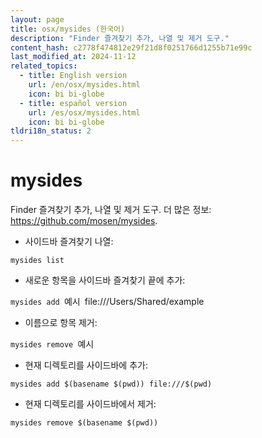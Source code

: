 ```yaml
---
layout: page
title: osx/mysides (한국어)
description: "Finder 즐겨찾기 추가, 나열 및 제거 도구."
content_hash: c2778f474812e29f21d8f0251766d1255b71e99c
last_modified_at: 2024-11-12
related_topics:
  - title: English version
    url: /en/osx/mysides.html
    icon: bi bi-globe
  - title: español version
    url: /es/osx/mysides.html
    icon: bi bi-globe
tldri18n_status: 2
---
```

# mysides

Finder 즐겨찾기 추가, 나열 및 제거 도구.
더 많은 정보: <https://github.com/mosen/mysides>.

- 사이드바 즐겨찾기 나열:

`mysides list`

- 새로운 항목을 사이드바 즐겨찾기 끝에 추가:

`mysides add `<span class="tldr-var badge badge-pill bg-dark-lm bg-white-dm text-white-lm text-dark-dm font-weight-bold">예시</span>` `<span class="tldr-var badge badge-pill bg-dark-lm bg-white-dm text-white-lm text-dark-dm font-weight-bold">file:///Users/Shared/example</span>

- 이름으로 항목 제거:

`mysides remove `<span class="tldr-var badge badge-pill bg-dark-lm bg-white-dm text-white-lm text-dark-dm font-weight-bold">예시</span>

- 현재 디렉토리를 사이드바에 추가:

`mysides add $(basename $(pwd)) file:///$(pwd)`

- 현재 디렉토리를 사이드바에서 제거:

`mysides remove $(basename $(pwd))`

